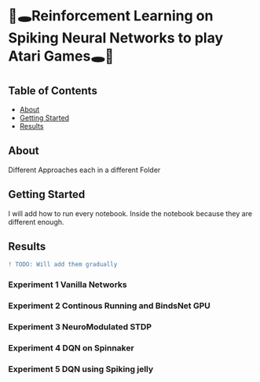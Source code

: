# 🚶🕳️Reinforcement Learning on Spiking Neural Networks to play Atari Games🕳️🚶

## Table of Contents

- [About](#about)
- [Getting Started](#getting_started)
- [Results](#results)

## About <a name = "about"></a>
Different Approaches each in a different Folder

<!--- 
TODO: EXPLAIN THESE 

#### Spiking Neural Networks 🧠

#### STDP⏱️

#### Dopamine-Modulated STDP

#### Supervised Learning on Spiking Neural Networks 🎓

#### Deep-Q-Learning 

--->

## Getting Started <a name = "getting_started"></a> 

I will add how to run every notebook. Inside the notebook because they are different enough.

## Results
```diff
! TODO: Will add them gradually
```
### Experiment 1 Vanilla Networks

### Experiment 2 Continous Running and BindsNet GPU

### Experiment 3 NeuroModulated STDP

### Experiment 4 DQN on Spinnaker

### Experiment 5 DQN using Spiking jelly

<!--- 
TODO: Add results
--->